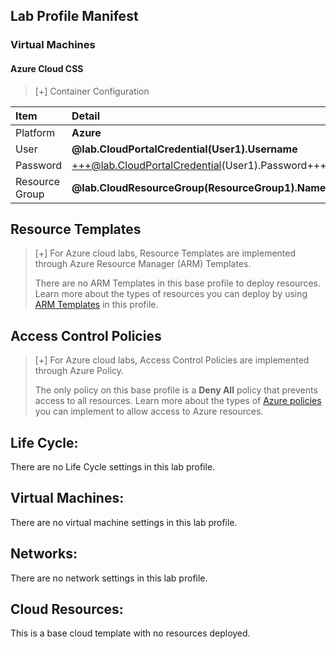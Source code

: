 ## Lab Profile Manifest

### Virtual Machines

#### Azure Cloud CSS
>[+] Container Configuration
>
| Item | Detail |
|:---------|:---------|
| Platform | **Azure** |
| User | **@lab.CloudPortalCredential(User1).Username** |
| Password | +++@lab.CloudPortalCredential(User1).Password+++ |
| Resource Group | **@lab.CloudResourceGroup(ResourceGroup1).Name**|


## Resource Templates
>[+] For Azure cloud labs, Resource Templates are implemented through Azure Resource Manager (ARM) Templates. 
>
>There are no ARM Templates in this base profile to deploy resources. Learn more about the types of resources you can deploy by using [ARM Templates](https://learn.microsoft.com/en-us/azure/azure-resource-manager/templates/overview) in this profile. 



## Access Control Policies
>[+] For Azure cloud labs, Access Control Policies are implemented through Azure Policy. 
>
>The only policy on this base profile is a **Deny All** policy that prevents access to all resources. Learn more about the types of [Azure policies](https://learn.microsoft.com/en-us/azure/governance/policy/overview) you can implement to allow access to Azure resources. 


## Life Cycle:
There are no Life Cycle settings in this lab profile.

## Virtual Machines:
There are no virtual machine settings in this lab profile.

## Networks:
There are no network settings in this lab profile.

## Cloud Resources:
This is a base cloud template with no resources deployed.
